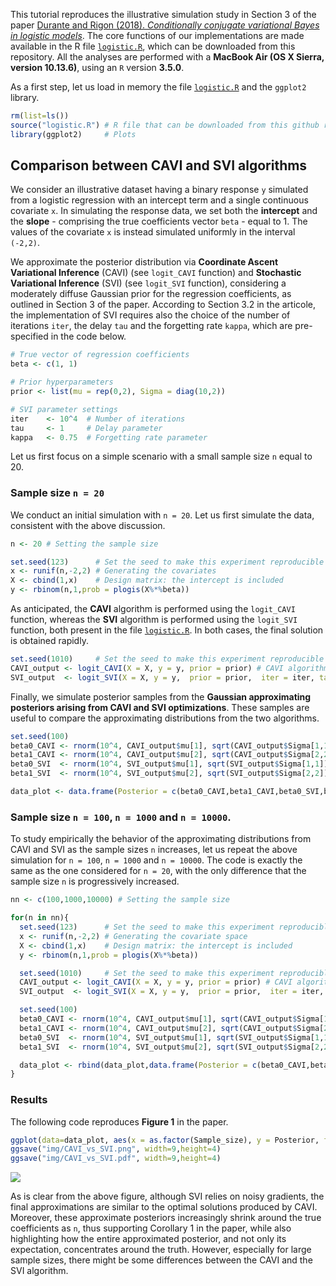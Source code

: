 

This tutorial reproduces the illustrative simulation study in Section 3 of the paper [Durante and Rigon (2018). *Conditionally conjugate variational Bayes in logistic models*](https://arxiv.org/abs/1711.06999). The core functions of our implementations are made available in the R file [`logistic.R`](https://github.com/tommasorigon/logisticVB/blob/master/logistic.R), which can be downloaded from this repository. All the analyses are performed with a **MacBook Air (OS X Sierra, version 10.13.6)**, using an `R` version **3.5.0**. 

As a first step, let us load in memory the file [`logistic.R`](https://github.com/tommasorigon/logisticVB/blob/master/logistic.R) and the `ggplot2` library.

```r
rm(list=ls())
source("logistic.R") # R file that can be downloaded from this github repository
library(ggplot2)     # Plots
```

## Comparison between CAVI and SVI algorithms

We consider an illustrative dataset having a binary response `y` simulated from a logistic regression with an intercept term and a single continuous covariate `x`. In simulating the response data, we set both the **intercept** and the **slope** - comprising the true coefficients vector `beta` - equal to 1. The values of the covariate `x` is instead simulated uniformly in the interval `(-2,2)`.

We approximate the posterior distribution via **Coordinate Ascent Variational Inference** (CAVI) (see `logit_CAVI` function) and **Stochastic Variational Inference** (SVI) (see `logit_SVI` function), considering a moderately diffuse Gaussian prior for the regression coefficients, as outlined in Section 3 of the paper. According to Section 3.2 in the articole, the implementation of SVI requires also the choice of the number of iterations `iter`, the delay `tau` and the forgetting rate `kappa`, which are pre-specified in the code below. 

```r
# True vector of regression coefficients
beta <- c(1, 1)

# Prior hyperparameters
prior <- list(mu = rep(0,2), Sigma = diag(10,2))

# SVI parameter settings
iter    <- 10^4  # Number of iterations
tau     <- 1     # Delay parameter
kappa   <- 0.75  # Forgetting rate parameter
```

Let us first focus on a simple scenario with a small sample size `n` equal to 20.

### Sample size `n = 20`

We conduct an initial simulation with `n = 20`. Let us first simulate the data, consistent with the above discussion.

```r
n <- 20 # Setting the sample size

set.seed(123)      # Set the seed to make this experiment reproducible
x <- runif(n,-2,2) # Generating the covariates
X <- cbind(1,x)    # Design matrix: the intercept is included
y <- rbinom(n,1,prob = plogis(X%*%beta))
```
As anticipated, the **CAVI** algorithm is performed using the `logit_CAVI` function, whereas the **SVI** algorithm is performed using the `logit_SVI` function, both present in the file [`logistic.R`](https://github.com/tommasorigon/logisticVB/blob/master/logistic.R). In both cases, the final solution is obtained rapidly.

```r
set.seed(1010)     # Set the seed to make this experiment reproducible
CAVI_output <- logit_CAVI(X = X, y = y, prior = prior) # CAVI algorithm
SVI_output  <- logit_SVI(X = X, y = y,  prior = prior,  iter = iter, tau = tau, kappa = kappa) # SVI algorithm
```

Finally, we simulate posterior samples from the **Gaussian approximating posteriors arising from CAVI and SVI optimizations**. These samples are useful to compare the approximating distributions from the two algorithms.

```r
set.seed(100)
beta0_CAVI <- rnorm(10^4, CAVI_output$mu[1], sqrt(CAVI_output$Sigma[1,1])) # Posterior distribution of the intercept with CAVI
beta1_CAVI <- rnorm(10^4, CAVI_output$mu[2], sqrt(CAVI_output$Sigma[2,2])) # Posterior distribution of the slope with CAVI
beta0_SVI  <- rnorm(10^4, SVI_output$mu[1], sqrt(SVI_output$Sigma[1,1]))   # Posterior distribution of the intercept with SVI
beta1_SVI  <- rnorm(10^4, SVI_output$mu[2], sqrt(SVI_output$Sigma[2,2]))   # Posterior distribution of the slope with SVI

data_plot <- data.frame(Posterior = c(beta0_CAVI,beta1_CAVI,beta0_SVI,beta1_SVI), beta = rep(rep(c("Intercept","Slope"),each=10^4),2), Algorithm = rep(c("CAVI","SVI"),each=2*10^4), Sample_size = n)
```

### Sample size `n = 100`, `n = 1000` and `n = 10000`.

To study empirically the behavior of the approximating distributions from CAVI and SVI as the sample sizes `n` increases, let us repeat the above simulation for `n = 100`, `n = 1000` and `n = 10000`. The code is exactly the same as the one considered for `n = 20`, with the only difference that the sample size `n` is progressively increased.

```r
nn <- c(100,1000,10000) # Setting the sample size

for(n in nn){
  set.seed(123)      # Set the seed to make this experiment reproducible
  x <- runif(n,-2,2) # Generating the covariate space
  X <- cbind(1,x)    # Design matrix: the intercept is included
  y <- rbinom(n,1,prob = plogis(X%*%beta))

  set.seed(1010)     # Set the seed to make this experiment reproducible
  CAVI_output <- logit_CAVI(X = X, y = y, prior = prior) # CAVI algorithm
  SVI_output  <- logit_SVI(X = X, y = y,  prior = prior,  iter = iter, tau = tau, kappa = kappa) # SVI algorithm

  set.seed(100)
  beta0_CAVI <- rnorm(10^4, CAVI_output$mu[1], sqrt(CAVI_output$Sigma[1,1])) # Posterior distribution of the intercept with CAVI
  beta1_CAVI <- rnorm(10^4, CAVI_output$mu[2], sqrt(CAVI_output$Sigma[2,2])) # Posterior distribution of the slope with CAVI
  beta0_SVI  <- rnorm(10^4, SVI_output$mu[1], sqrt(SVI_output$Sigma[1,1]))   # Posterior distribution of the intercept with SVI
  beta1_SVI  <- rnorm(10^4, SVI_output$mu[2], sqrt(SVI_output$Sigma[2,2]))   # Posterior distribution of the slope with SVI

  data_plot <- rbind(data_plot,data.frame(Posterior = c(beta0_CAVI,beta1_CAVI,beta0_SVI,beta1_SVI), beta = rep(rep(c("Intercept","Slope"),each=10^4),2), Algorithm =    rep(c("CAVI","SVI"),each=2*10^4), Sample_size = n))
}
```

### Results

The following code reproduces **Figure 1** in the paper. 

```r
ggplot(data=data_plot, aes(x = as.factor(Sample_size), y = Posterior, fill=Algorithm)) + facet_grid(~beta) + geom_boxplot(alpha=0.7) + theme_bw() + scale_fill_grey() + geom_hline(yintercept=1, linetype="dotted") + xlab("Sample size") + ylab("Regression Coefficient")
ggsave("img/CAVI_vs_SVI.png", width=9,height=4)
ggsave("img/CAVI_vs_SVI.pdf", width=9,height=4)
```

![](https://raw.githubusercontent.com/tommasorigon/logisticVB/master/img/CAVI_vs_SVI.png)

As is clear from the above figure, although SVI relies on noisy gradients, the final approximations are similar to the optimal solutions produced by CAVI. Moreover, these approximate posteriors increasingly shrink around the true coefficients as `n`, thus supporting Corollary 1 in the paper, while also highlighting how the entire approximated posterior, and not only its expectation, concentrates around the truth. However, especially for large sample sizes, there might be some differences between the CAVI and the SVI algorithm.
